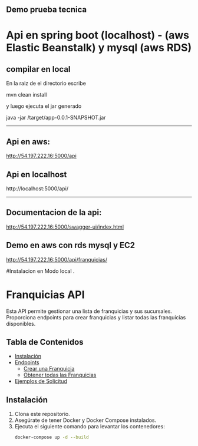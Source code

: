 ## Demo prueba tecnica

# Api en spring boot (localhost) -  (aws Elastic Beanstalk) y mysql (aws RDS)

## compilar en local

En la raiz de el directorio escribe

mvn clean install

y luego ejecuta el jar generado

java -jar /target/app-0.0.1-SNAPSHOT.jar

-----------------------
## Api en aws: 

http://54.197.222.16:5000/api

## Api en localhost
http://localhost:5000/api/

----------------------
## Documentacion de la api: 

http://54.197.222.16:5000/swagger-ui/index.html

## Demo en aws con rds mysql y EC2

http://54.197.222.16:5000/api/franquicias/
 

#Instalacion en Modo local .

# Franquicias API

Esta API permite gestionar una lista de franquicias y sus sucursales. Proporciona endpoints para crear franquicias y listar todas las franquicias disponibles.

## Tabla de Contenidos
- [Instalación](#instalación)
- [Endpoints](#endpoints)
    - [Crear una Franquicia](#crear-una-franquicia)
    - [Obtener todas las Franquicias](#obtener-todas-las-franquicias)
- [Ejemplos de Solicitud](#ejemplos-de-solicitud)

## Instalación
1. Clona este repositorio.
2. Asegúrate de tener Docker y Docker Compose instalados.
3. Ejecuta el siguiente comando para levantar los contenedores:
   ```bash
   docker-compose up -d --build
